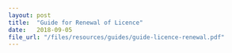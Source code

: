 ```yaml
---
layout: post
title:  "Guide for Renewal of Licence"
date:   2018-09-05
file_url: "/files/resources/guides/guide-licence-renewal.pdf"
---
```


